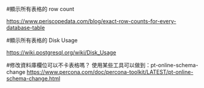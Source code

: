 #顯示所有表格的 row count

https://www.periscopedata.com/blog/exact-row-counts-for-every-database-table

#顯示所有表格的 Disk Usage

https://wiki.postgresql.org/wiki/Disk_Usage

#修改資料庫欄位可以不卡表格嗎？
使用某些工具可以做到：pt-online-schema-change
https://www.percona.com/doc/percona-toolkit/LATEST/pt-online-schema-change.html